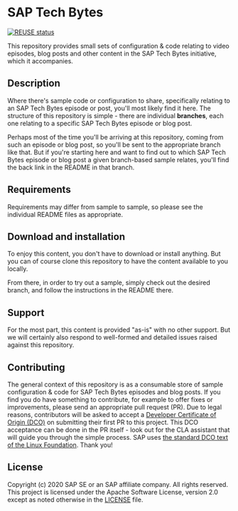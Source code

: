 # SAP Tech Bytes

[![REUSE status](https://api.reuse.software/badge/github.com/SAP-samples/sap-tech-bytes)](https://api.reuse.software/info/github.com/SAP-samples/sap-tech-bytes)

This repository provides small sets of configuration & code relating to video episodes, blog posts and other content in the SAP Tech Bytes initiative, which it accompanies.

## Description

Where there's sample code or configuration to share, specifically relating to an SAP Tech Bytes episode or post, you'll most likely find it here. The structure of this repository is simple - there are individual **branches**, each one relating to a specific SAP Tech Bytes episode or blog post.

Perhaps most of the time you'll be arriving at this repository, coming from such an episode or blog post, so you'll be sent to the appropriate branch like that. But if you're starting here and want to find out to which SAP Tech Bytes episode or blog post a given branch-based sample relates, you'll find the back link in the README in that branch.

## Requirements

Requirements may differ from sample to sample, so please see the individual README files as appropriate.

## Download and installation

To enjoy this content, you don't have to download or install anything. But you can of course clone this repository to have the content available to you locally.

From there, in order to try out a sample, simply check out the desired branch, and follow the instructions in the README there.

## Support

For the most part, this content is provided "as-is" with no other support. But we will certainly also respond to well-formed and detailed issues raised against this repository.

## Contributing

The general context of this repository is as a consumable store of sample configuration & code for SAP Tech Bytes episodes and blog posts. If you find you do have something to contribute, for example to offer fixes or improvements, please send an appropriate pull request (PR). Due to legal reasons, contributors will be asked to accept a [Developer Certificate of Origin (DCO)](https://en.wikipedia.org/wiki/Developer_Certificate_of_Origin) on submitting their first PR to this project. This DCO acceptance can be done in the PR itself - look out for the CLA assistant that will guide you through the simple process. SAP uses [the standard DCO text of the Linux Foundation](https://developercertificate.org/). Thank you!

## License

Copyright (c) 2020 SAP SE or an SAP affiliate company. All rights reserved. This project is licensed under the Apache Software License, version 2.0 except as noted otherwise in the [LICENSE](LICENSE) file.
